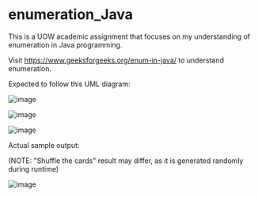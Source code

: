 # enumeration_Java
This is a UOW academic assignment that focuses on my understanding of enumeration in Java programming.

Visit https://www.geeksforgeeks.org/enum-in-java/ to understand enumeration.

Expected to follow this UML diagram:

![image](https://user-images.githubusercontent.com/66919203/84797801-cea21600-b02c-11ea-982c-a10ecdfb83d4.png)


![image](https://user-images.githubusercontent.com/66919203/84797892-e5486d00-b02c-11ea-8edb-897228195658.png)


![image](https://user-images.githubusercontent.com/66919203/84797937-f1ccc580-b02c-11ea-8605-82516c19f93e.png)


Actual sample output:

(NOTE: "Shuffle the cards" result may differ, as it is generated randomly during runtime)

![image](https://user-images.githubusercontent.com/66919203/84798064-17f26580-b02d-11ea-85aa-dd4f08fb1414.png)
